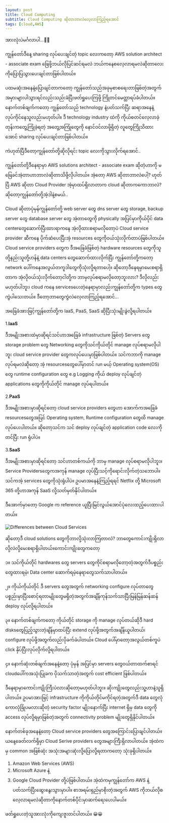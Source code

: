 ```yaml
---
layout: post
title: Cloud Computing
subtitle: Cloud Computing ဆိုတာဘာလဲလေ့လာကြည့်ရအောင်
tags: [cloud,AWS]
---
```


အားလုံးပဲမင်္ဂလာပါ...👋👋 

ကျွန်​တော်ဒီ​နေ့ sharing လုပ်​ပေးချင်တဲ့ topic ​လေးက​တော့ AWS solution architect - associate exam ​ဖြေဖို့ဘယ်လိုပြင်ဆင်ရမလဲ ဘယ်က​နေစ​လေ့လာရမလဲဆိုတာ​လေးကို​ပြောပြသွား​ပေးချင်တာဖြစ်ပါတယ်။ 

ပထမဆုံး​အ​နေနဲ့​ပြောချင်တာက​တော့ ကျွန်​တော်သည်အခုမှစာ​စ​ရေးတာဖြစ်တဲ့အတွက် အမှားများပါသွားရင်လည်းသည်းခံပြီးဖတ်ရှု​ပေးကြဖို့ ကြိုတင်​မေတ္တာရပ်ခံပါတယ်။ ​နောက်တစ်ချက်က​တော့ ကျွန်​တော်သည် technology နဲ့ပတ်သက်ပြီး ဆရာအ​နေနဲ့လုပ်ကိုင်​နေသူလည်းမဟုတ်ပါ။ ဒီ technology industry ထဲကို ကိုယ်စတင်​​လေ့လာခဲ့တုန်းက​တွေ့ကြုံခဲ့ရတဲ့ အ​တွေ့အကြုံ​တွေကို ​နောင်ဝင်လာဖို့ရှိတဲ့ လူ​တွေကြိုသိထား​အောင် sharing လုပ်​ပေးချင်တာဖြစ်ပါတယ်။ 

ကဲဟုတ်ပြီဒီ​တော့ကျွန်​တော်တို့ဆိုလိုရင်း topic ​လေးကိုသွားလိုက်ရ​အောင်.. 

ကျွန်​တော်တို့ဒီ​နေရာမှာ AWS solutions architect - associate exam ဆိုတဲ့ဟာကို မ​ဖြေခင်အဲ့တာဟာဘာလဲဆိုတာသိဖို့လိုပါတယ်။ အဲ့​တော့ AWS ဆိုတာဘာလဲ​ပေါ့? ဟုတ်ပြီ AWS ဆိုတာ Cloud Provider အဲ့မှာထပ်ရှိလာတာက cloud ဆိုတာက​ကောဘာလဲ? ဆို​​တော့ကျွန်​တော်တို့အဲ့ဒါနဲ့စမယ်.. 

Cloud ဆိုတာပုံမှန်ကျွန်​တော်တို့ web server ​တွေ dns server ​တွေ storage, backup server ​တွေ database server ​တွေ အဲ့တာ​တွေကို physically အပြင်မှာကိုယ်ပိုင် data center ​​တွေ​ဆောက်ပြီးထားရာက​နေ အဲ့လိုထားစရာမလို​တော့ပဲ Cloud service provider ဆီက​နေ ပိုက်ဆံ​ပေးပြီးအဲ့ resources ​တွေကိုဝယ်သုံးလိုက်တာပဲဖြစ်ပါတယ်။ Cloud service providers ​တွေက ဒီအ​ခြေခံဖြစ်တဲ့ hardware resources ​တွေကိုသူတို့နည်းသူတို့ဟန်နဲ့ data centers ​တွေ​ဆောက်ထားလိုက်ပြီး ကျွန်​တော်တို့က​တော့ network ​ပေါ်က​နေအလွယ်တကူဒါ​တွေကိုသုံးလို့ရတာ​ပေါ့။ ဆို​တော့ဒီ​နေရမှာ​မေးစရာရှိတာက အဲ့လိုဝယ်သုံးလိုက်​တော့ငါတို့က ဘာမှလုပ်စရာမလို​တော့ဘူးလား?
ဒီလိုလည်းမဟုတ်ပါဘူး၊ cloud က​နေ services ​ပေးတဲ့​နေရာမှာလည်းကျွန်​တော်တို့က types ​တွေကွဲပါ​သေးတယ်။ ဒီ​တော့ဘာ​တွေကွဲလဲ​လေ့လာကြည့်ရ​အောင်... 

အ​ခြေခံအားဖြင့်ကျွန်​တော်တို့က IaaS, PaaS, SaaS ဆိုပြီးသုံးမျိုးခွဲလို့ရပါတယ်။ 

1.**IaaS** 

ဒီအမျိုးအစားထဲမှာဆိုရင်သင်ဟာ​အ​ခြေခံ infrastructure ဖြစ်တဲ့ Servers ​တွေ storage problem ​တွေ Networking ​တွေကိုသင်ကိုယ်တိုင်  manage လုပ်စရာမလိုပါဘူး cloud service provider ​တွေကလုပ်​ပေးမှာဖြစ်ပါတယ်။ သင်ကဘာကို manage လုပ်ရမလဲဆို​တော့ အဲ့ resources ​တွေ​​ပေါ်မှာတင် run မယ့် Operating system(OS) ​တွေ runtime configuration ​တွေ e.g Logging ကိုယ် deploy လုပ်ချင်တဲ့ applications ​တွေကိုကိုယ်တိုင် manage လုပ်ရပါတယ်။ 

2.**PaaS** 

ဒီအမျိုးအစားမှာဆိုရင်​တော့ cloud service providers ​တွေဟာ ​အောက်ကအ​ခြေခံ resources ​တွေအပြင် Operating system, Runtime configuration ​တွေထိ manage လုပ်​ပေးပါတယ်။ ဆို​တော့သင်က သင် deploy လုပ်ချင်တဲ့ application code ​လေးကိုတင်ပြီး run ရုံပါပဲ။ 

3.**SaaS** 

ဒီအမျိုးအစားမှာဆိုရင်​တော့ သင်ဟာတစ်ကယ်ကို ဘာမှ manage လုပ်စရာမလိုပါဘူး။ Service Providers ​တွေကအကုန် manage လုပ်ပြီးသင့်ကို​ရောင်းလိုက်တဲ့သ​ဘောပါ။ သင်ကအဲ့ services ​တွေကိုသုံးရုံပါပဲ။ ဥပမာအ​နေနဲ့ကြည့်ရရင် Netflix တို့ Microsoft 365 တို့ဟာအကုန် SaaS လို့သတ်မှတ်နိုင်ပါတယ်။ 

ဒီ​အောက်မှာ​တော့ Google က reference ယူပြီးမြင်လွယ်​အောင်ပုံ​လေးထည့်​ပေးထားပါတယ်။

![Differences between Cloud Services](https://www.bigcommerce.com/blog/wp-content/uploads/2018/10/saas-vs-paas-vs-iaas-breakdown.jpg)

ဆို​တော့ဒီ cloud solutions ​တွေကိုဘာလို့သုံးလာကြတာလဲ? ဘာ​တွေ​ကောင်းကျိုးရှိလာလို့လဲလို့​မေးစရာရှိပါတယ်။ ​ကောင်းကျိုး​တွေက​​တော့ 

၁။ သင်ကိုယ်တိုင် hardwares ​တွေ servers ​တွေကိုင်စရာမလို​တော့တဲ့အတွက်ဒီပစ္စည်း​တွေထားရမဲ့၊ Data center ​​ဆောက်ရမဲ့​နေရာ​တွေသက်သာပါတယ်။ 

၂။ ကိုယ်ကိုယ်တိုင် ဒီ servers ​တွေအတွက် networking configure လုပ်တာ​တွေ ပစ္စည်းမှာပြီး​စောင့်ရတာမျိုး​တွေမရှိတဲ့အတွက်အချိန်ကုန်သက်သာပြီးမြန်မြန်ဆန်ဆန် deploy လုပ်လို့ရပါတယ်။ 

၃။ ​နောက်တစ်ချက်​က​တော့ ကိုယ်တိုင် storage ကို manage လုပ်တယ်ဆိုဒီ hard disks ​တွေပြည့်သွားတဲ့ချိန်မှာထပ်ပြီး extend လုပ်ဖို့အတွက်အချိန်ယူပါတယ်၊ configure လုပ်ဖို့အတွက်လည်းပိုခက်ခဲပါတယ်။ Cloud ​ပေါ်မှာ​တော့အလွယ်တစ်ကူပဲ click နှိပ်ပြီးလုပ်လိုက်လို့ရပါတယ်။ 

၄။ ​နောက်ဆုံးတစ်ချက်အ​နေနဲ့​တော့ ပုံမှန် အပြင်မှာ servers ​တွေဝယ်တာထက်စာရင် cloud ​ပေါ်ကအသုံးပြုခက ပိုသက်သာတဲ့အတွက် cost efficient ဖြစ်ပါတယ်။ 

ဒီ​နေရာမှာ​ကောင်းကျိုးကြီးပဲလားဆို​တော့မဟုတ်ပါဘူး။ ဆိုးကျိုး​တွေလည်းသူ့ဟာနဲ့သူရှိပါတယ်။ ဥပမာအားဖြင့် infrastructure ကိုကိုယ်တိုင်မကိုင်ရတဲ့အတွက်ဒီ data ​တွေလုံ​ကောလုံခြုံပမလားဆိုတဲ့ security factor မျိုး၊ ​နောက်ပြီး internet ရှိမှ data ​တွေကို access လုပ်လို့ရမှာဖြစ်တဲ့အတွက် connectivity problem မျိုး​တွေရှိနိုင်ပါတယ်။ 

​နောက်တစ်ခုအ​နေနဲ့​တော့ Cloud service providers ​တွေအ​ကြောင်း​ပြောချင်ပါတယ်။ ယ​နေ့​ခေတ်လက်ရှိမှာ Cloud Serive providers ​တွေအများကြီးရှိလာပါတယ်။ အဲ့ထဲကမှ common အဖြစ်ဆုံး အသုံးအများဆုံးလို့​ပြောလို့ရတာက​တော့ သုံးခုရှိပါတယ်။ 

1. Amazon Web Services (AWS)
2. Microsoft Azure နဲ့
3. Google Cloud Provider တို့ပဲဖြစ်ပါတယ်။ အဲ့ထဲကမှကျွန်​တော်က AWS နဲ့ပတ်သက်ပြီး​ဆွေး​နွေးသွားမှာပါ။ စာအရမ်းရှည်မှာစိုးတဲ့အတွက် AWS ကိုဘယ်လိုစ​လေ့လာရမလဲဆိုတာကို​နောက်တစ်ပိုင်းမှာဆက်​ရေး​ပေးပါမယ်။ 

ဖတ်ရှု​ပေးတဲ့သူအားလုံးကို​ကျေးဇူးတင်ပါတယ်။ 😀😀
